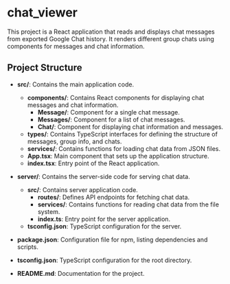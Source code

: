 # chat_viewer

This project is a React application that reads and displays chat messages from exported Google Chat history. It renders different group chats using components for messages and chat information.

## Project Structure

- **src/**: Contains the main application code.
  - **components/**: Contains React components for displaying chat messages and chat information.
    - **Message/**: Component for a single chat message.
    - **Messages/**: Component for a list of chat messages.
    - **Chat/**: Component for displaying chat information and messages.
  - **types/**: Contains TypeScript interfaces for defining the structure of messages, group info, and chats.
  - **services/**: Contains functions for loading chat data from JSON files.
  - **App.tsx**: Main component that sets up the application structure.
  - **index.tsx**: Entry point of the React application.

- **server/**: Contains the server-side code for serving chat data.
  - **src/**: Contains server application code.
    - **routes/**: Defines API endpoints for fetching chat data.
    - **services/**: Contains functions for reading chat data from the file system.
    - **index.ts**: Entry point for the server application.
  - **tsconfig.json**: TypeScript configuration for the server.

- **package.json**: Configuration file for npm, listing dependencies and scripts.
- **tsconfig.json**: TypeScript configuration for the root directory.
- **README.md**: Documentation for the project.